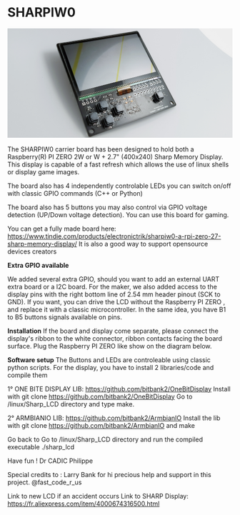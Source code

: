 # SHARPIW0

![Sharpiwo](https://github.com/ccadic/SHARPIW0/blob/main/20211214_233359.jpg)

The SHARPIW0 carrier board has been designed to hold both a Raspberry(R) PI ZERO 2W or W + 2.7"  (400x240) Sharp Memory Display. 
This display is capable of a fast refresh which allows the use of linux shells or display game images. 

The board also has 4 independently controlable LEDs you can switch on/off with classic GPIO commands (C++ or Python) 

The board also has 5 buttons you may also control via GPIO voltage detection (UP/Down voltage detection).  You can use this board for gaming.

You can get a fully made board here: https://www.tindie.com/products/electronictrik/sharpiw0-a-rpi-zero-27-sharp-memory-display/ 
It is also a good way to support opensource devices creators


**Extra GPIO available**
 
We added several extra GPIO, should you want to add an external UART extra board or a I2C board.  For the maker, we also added access to the display pins with the right bottom line of 2.54 mm header pinout (SCK to GND). If you want, you can drive the LCD without the Raspberry PI ZERO , and replace it with a classic microcontroller. In the same idea, you have B1 to B5 buttons signals available on pins.

**Installation**
If the board and display come separate, please connect the display's ribbon to the white connector, ribbon contacts facing the board surface. 
Plug the Raspberry PI ZERO like show on the diagram below.
 

**Software setup**
The Buttons and LEDs are controleable using classic python scripts. 
For the display, you have to install 2 libraries/code and compile them

1° ONE BITE DISPLAY LIB:  https://github.com/bitbank2/OneBitDisplay
Install with git clone https://github.com/bitbank2/OneBitDisplay
Go to /linux/Sharp_LCD directory and type make. 

2° ARMBIANIO LIB: https://github.com/bitbank2/ArmbianIO
Install the lib with git clone https://github.com/bitbank2/ArmbianIO
and make

Go back to Go to /linux/Sharp_LCD directory and  run the compiled executable ./sharp_lcd

Have fun !
Dr CADIC Philippe




Special credits to : Larry Bank for hi precious help and support in this project. 
@fast_code_r_us



Link to new LCD if an accident occurs
Link to SHARP Display: https://fr.aliexpress.com/item/4000674316500.html 

